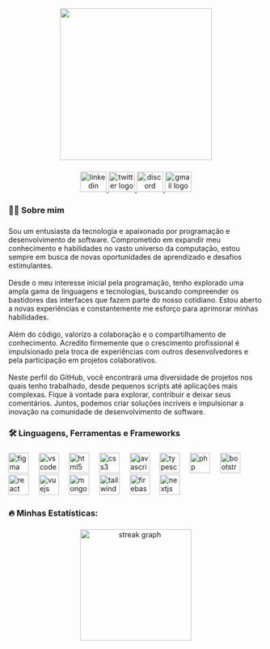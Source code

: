 <div align="center">
  <img height="300" src="https://imgur.com/5rfdtTz.png"  />
</div>

###

<div align="center">
  <a href="https://www.linkedin.com/in/rwbe/" target="_blank">
    <img src="https://raw.githubusercontent.com/maurodesouza/profile-readme-generator/master/src/assets/icons/social/linkedin/default.svg" width="52" height="40" alt="linkedin logo"  />
  </a>
  <a href="https://twitter.com/rwbemiliano" target="_blank">
    <img src="https://raw.githubusercontent.com/maurodesouza/profile-readme-generator/master/src/assets/icons/social/twitter/default.svg" width="52" height="40" alt="twitter logo"  />
  </a>
  <a href="https://discord.gg/EXfUHevtuH" target="_blank">
    <img src="https://raw.githubusercontent.com/maurodesouza/profile-readme-generator/master/src/assets/icons/social/discord/default.svg" width="52" height="40" alt="discord logo"  />
  </a>
  <a href="mailto:rwbemiliano@gmail.com" target="_blank">
    <img src="https://raw.githubusercontent.com/maurodesouza/profile-readme-generator/master/src/assets/icons/social/gmail/default.svg" width="52" height="40" alt="gmail logo"  />
  </a>
</div>


###

<h3 align="left">👩‍💻  Sobre mim</h3>

###

<p align="left">Sou um entusiasta da tecnologia e apaixonado por programação e desenvolvimento de software. Comprometido em expandir meu conhecimento e habilidades no vasto universo da computação, estou sempre em busca de novas oportunidades de aprendizado e desafios estimulantes.<br><br>Desde o meu interesse inicial pela programação, tenho explorado uma ampla gama de linguagens e tecnologias, buscando compreender os bastidores das interfaces que fazem parte do nosso cotidiano. Estou aberto a novas experiências e constantemente me esforço para aprimorar minhas habilidades.<br><br>Além do código, valorizo a colaboração e o compartilhamento de conhecimento. Acredito firmemente que o crescimento profissional é impulsionado pela troca de experiências com outros desenvolvedores e pela participação em projetos colaborativos.<br><br>Neste perfil do GitHub, você encontrará uma diversidade de projetos nos quais tenho trabalhado, desde pequenos scripts até aplicações mais complexas. Fique à vontade para explorar, contribuir e deixar seus comentários. Juntos, podemos criar soluções incríveis e impulsionar a inovação na comunidade de desenvolvimento de software.</p>

###

<h3 align="left">🛠 Linguagens, Ferramentas e Frameworks</h3>

###

<div align="left">
  <img src="https://cdn.jsdelivr.net/gh/devicons/devicon/icons/figma/figma-original.svg" height="40" alt="figma logo"  />
  <img width="12" />
  <img src="https://cdn.jsdelivr.net/gh/devicons/devicon/icons/vscode/vscode-original.svg" height="40" alt="vscode logo"  />
  <img width="12" />
  <img src="https://cdn.jsdelivr.net/gh/devicons/devicon/icons/html5/html5-original.svg" height="40" alt="html5 logo"  />
  <img width="12" />
  <img src="https://cdn.jsdelivr.net/gh/devicons/devicon/icons/css3/css3-original.svg" height="40" alt="css3 logo"  />
  <img width="12" />
  <img src="https://cdn.jsdelivr.net/gh/devicons/devicon/icons/javascript/javascript-original.svg" height="40" alt="javascript logo"  />
  <img width="12" />
  <img src="https://cdn.jsdelivr.net/gh/devicons/devicon/icons/typescript/typescript-original.svg" height="40" alt="typescript logo"  />
  <img width="12" />
  <img src="https://cdn.jsdelivr.net/gh/devicons/devicon/icons/php/php-original.svg" height="40" alt="php logo"  />
  <img width="12" />
  <img src="https://cdn.jsdelivr.net/gh/devicons/devicon/icons/bootstrap/bootstrap-original.svg" height="40" alt="bootstrap logo"  />
  <img width="12" />
  <img src="https://cdn.jsdelivr.net/gh/devicons/devicon/icons/react/react-original.svg" height="40" alt="react logo"  />
  <img width="12" />
  <img src="https://cdn.jsdelivr.net/gh/devicons/devicon/icons/vuejs/vuejs-original.svg" height="40" alt="vuejs logo"  />
  <img width="12" />
  <img src="https://cdn.jsdelivr.net/gh/devicons/devicon/icons/mongodb/mongodb-original.svg" height="40" alt="mongodb logo"  />
  <img width="12" />
 <img src="https://cdn.jsdelivr.net/gh/devicons/devicon@latest/icons/tailwindcss/tailwindcss-original.svg" height="40" alt="tailwind logo" />
  <img width="12" />
  <img src="https://cdn.jsdelivr.net/gh/devicons/devicon/icons/firebase/firebase-plain.svg" height="40" alt="firebase logo"  />
  <img width="12" />
  <img src="https://cdn.jsdelivr.net/gh/devicons/devicon/icons/nextjs/nextjs-original.svg" height="40" alt="nextjs logo"  />
</div>

###

<h3 align="left">🔥   Minhas Estatísticas:</h3>

###

<div align="center">
  <img src="https://streak-stats.demolab.com?user=rwbe&locale=en&mode=daily&theme=dark&hide_border=false&border_radius=5&order=3" height="220" alt="streak graph"  />
</div>

###
